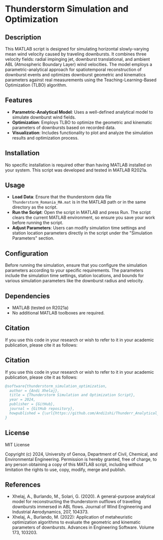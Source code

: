 # Thunderstorm Simulation and Optimization

## Description
This MATLAB script is designed for simulating horizontal slowly-varying mean wind velocity caused by traveling downbursts. It combines three velocity fields: radial impinging jet, downburst translational, and ambient ABL (Atmospheric Boundary Layer) wind velocities. The model employs a parametric-analytical approach for spatiotemporal reconstruction of downburst events and optimizes downburst geometric and kinematics parameters against real measurements using the Teaching-Learning-Based Optimization (TLBO) algorithm.

## Features
- **Parametric-Analytical Model**: Uses a well-defined analytical model to simulate downburst wind fields.
- **Optimization**: Employs TLBO to optimize the geometric and kinematic parameters of downbursts based on recorded data.
- **Visualization**: Includes functionality to plot and analyze the simulation results and optimization process.

## Installation
No specific installation is required other than having MATLAB installed on your system. This script was developed and tested in MATLAB R2021a.

## Usage
- **Load Data**: Ensure that the thunderstorm data file `Thunderstorm_Romania_MA.mat` is in the MATLAB path or in the same directory as the script.
- **Run the Script**: Open the script in MATLAB and press Run. The script clears the current MATLAB environment, so ensure you save your work before running the script.
- **Adjust Parameters**: Users can modify simulation time settings and station location parameters directly in the script under the "Simulation Parameters" section.

## Configuration
Before running the simulation, ensure that you configure the simulation parameters according to your specific requirements. The parameters include the simulation time settings, station locations, and bounds for various simulation parameters like the downburst radius and velocity.

## Dependencies
- MATLAB (tested on R2021a)
- No additional MATLAB toolboxes are required.

## Citation
If you use this code in your research or wish to refer to it in your academic publication, please cite it as follows:

## Citation
If you use this code in your research or wish to refer to it in your academic publication, please cite it as follows:

```bibtex
@software{thunderstorm_simulation_optimization,
  author = {Andi Xhelaj},
  title = {Thunderstorm Simulation and Optimization Script},
  year = 2024,
  publisher = {GitHub},
  journal = {GitHub repository},
  howpublished = {\url{https://github.com/Andi1shi/Thunderr_Analytical_Model}}
}
```
## License
MIT License

Copyright (c) 2024, University of Genoa, Department of Civil, Chemical, and Environmental Engineering.
Permission is hereby granted, free of charge, to any person obtaining a copy
of this MATLAB script, including without limitation the rights
to use, copy, modify, merge and publish. 


## References
- Xhelaj, A., Burlando, M., Solari, G. (2020). A general-purpose analytical model for reconstructing the thunderstorm outflows of travelling downbursts immersed in ABL flows. Journal of Wind Engineering and Industrial Aerodynamics, 207, 104373.
- Xhelaj, A., Burlando, M. (2022): Application of metaheuristic optimization algorithms to evaluate the geometric and kinematic parameters of downbursts. Advances in Engineering Software. Volume 173, 103203.

